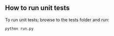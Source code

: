 How to run unit tests
---
To run unit tests; browse to the tests folder and run: 

    python run.py